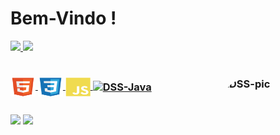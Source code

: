 # Bem-Vindo !

<div style="display:inline_block">
  <a href="https://github.com/DSSfish">
  <img height="180em" src="https://github-readme-stats.vercel.app/api?username=DSSfish&show_icons=true&theme=prussian&include_all_commits=true&count_private=true"/>
  <img height="180em" src="https://github-readme-stats.vercel.app/api/top-langs/?username=DSSfish&layout=compact&langs_count=7&theme=prussian"/>
</div>
  
<div style="display:inline_block"><br>
  <h3 align="left">
    <!--Studdying:-->
    <img align="center" alt="DSS-HTML" height="30" width="40" src="https://raw.githubusercontent.com/devicons/devicon/master/icons/html5/html5-original.svg">
    <img align="center" alt="DSS-CSS" height="30" width="40" src="https://raw.githubusercontent.com/devicons/devicon/master/icons/css3/css3-original.svg">
    <img align="center" alt="DSS-Js" height="30" width="40" src="https://raw.githubusercontent.com/devicons/devicon/master/icons/javascript/javascript-plain.svg">
    <img align="center" alt="DSS-Java" height="30" width="40" src="https://cdn.jsdelivr.net/gh/devicons/devicon/icons/java/java-plain.svg" />
    <img align="right" alt="DSS-pic" width="170" height="170" style="border-radius:50px;" src="https://media.discordapp.net/attachments/997720180266373120/997730587660001290/gifgithub.png?width=566&height=566">
    <!--<h3>Planning to:
    <img align="center" alt="DSS-C++" height="30" width="40" src="https://cdn.jsdelivr.net/gh/devicons/devicon/icons/cplusplus/cplusplus-original.svg" /></h3>-->
  </h3>
  </div>
  
  ##
  
  <div style="display:inline_block">
    <a href = "mailto:#@gmail.com"><img src="https://img.shields.io/badge/-Gmail-%23333?style=for-the-badge&logo=gmail&logoColor=white" target="_blank"></a>
    <a href="https://www.linkedin.com/in/#" target="_blank"><img src="https://img.shields.io/badge/-LinkedIn-%230077B5?style=for-the-badge&logo=linkedin&logoColor=white" target="_blank"></a>
    </div>
  
